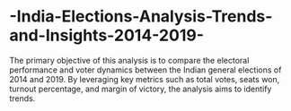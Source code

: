 # -India-Elections-Analysis-Trends-and-Insights-2014-2019-
The primary objective of this analysis is to compare the electoral performance and voter dynamics between the Indian general elections of 2014 and 2019. By leveraging key metrics such as total votes, seats won, turnout percentage, and margin of victory, the analysis aims to identify trends.
